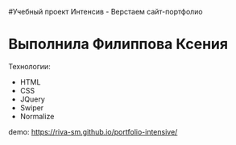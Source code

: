 #Учебный проект Интенсив - Верстаем сайт-портфолио 
# Выполнила Филиппова Ксения

Технологии:
- HTML
- CSS
- JQuery
- Swiper
- Normalize

demo: https://riva-sm.github.io/portfolio-intensive/
